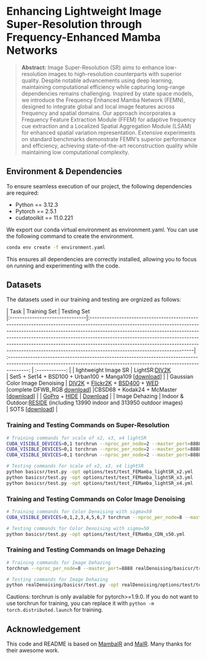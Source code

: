 #  Enhancing Lightweight Image Super-Resolution through Frequency-Enhanced Mamba Networks


> **Abstract:** Image Super-Resolution (SR) aims to enhance low-resolution images to high-resolution counterparts with superior quality. Despite notable advancements using deep learning, maintaining computational efficiency while capturing long-range dependencies remains challenging. Inspired by state space models, we introduce the Frequency Enhanced Mamba Network (FEMN), designed to integrate global and local image features across frequency and spatial domains. Our approach incorporates a Frequency Feature Extraction Module (FFEM) for adaptive frequency cue extraction and a Localized Spatial Aggregation Module (LSAM) for enhanced spatial variation representation. Extensive experiments on standard benchmarks demonstrate FEMN's superior performance and efficiency, achieving state-of-the-art reconstruction quality while maintaining low computational complexity.

## Environment & Dependencies

To ensure seamless execution of our project, the following dependencies are required:

* Python == 3.12.3
* Pytorch == 2.5.1
* cudatoolkit == 11.0.221

We export our conda virtual environment as environment.yaml. You can use the following command to create the environment.

```bash
conda env create -f environment.yaml
```

This ensures all dependencies are correctly installed, allowing you to focus on running and experimenting with the code.

## Datasets

The datasets used in our training and testing are orgnized as follows:

| Task                           | Training Set                                                                                                                                                                                                                                                                                                                                                                                                                                    |                                                                              Testing Set                                                                              
|:-------------------------------|:------------------------------------------------------------------------------------------------------------------------------------------------------------------------------------------------------------------------------------------------------------------------------------------------------------------------------------------------------------------------------------------------------------------------------------------------| :--------------------------------------------------------------------------------------------------------------------------------------------------------------------: | :------------: |
| lightweight Image SR           | LightSR:[DIV2K](https://data.vision.ee.ethz.ch/cvl/DIV2K/)<br />                                                                                                                                                                                                                                                                                                                                                                                |               Set5 + Set14 + BSD100 + Urban100 + Manga109 [[download](https://drive.google.com/file/d/1n-7pmwjP0isZBK7w3tx2y8CTastlABx1/view?usp=sharing)]               | 
| Gaussian Color Image Denoising | [DIV2K](https://data.vision.ee.ethz.ch/cvl/DIV2K/) +  [Flickr2K](https://cv.snu.ac.kr/research/EDSR/Flickr2K.tar) + [BSD400](http://www.eecs.berkeley.edu/Research/Projects/CS/vision/grouping/BSR/BSR_bsds500.tgz) + [WED](http://ivc.uwaterloo.ca/database/WaterlooExploration/exploration_database_and_code.rar) <br />[complete DFWB_RGB [download](https://drive.google.com/file/d/1jPgG_URDQZ4kyXaMMXJ8AZ8jEErCdKuM/view?usp=share_link)] |CBSD68 + Kodak24 + McMaster [[download](https://drive.google.com/file/d/1baLpOjNlTCNbREUDAZf9Lso6YCeUOQER/view?usp=sharing)]                 | | [GoPro](https://drive.google.com/file/d/1abXSfeRGrzj2mQ2n2vIBHtObU6vXvr7C/view) + [HIDE](https://drive.google.com/file/d/1XRomKYJF1H92g1EuD06pCQe4o6HlwB7A/view?usp=sharing) |  [Download](https://drive.google.com/drive/folders/1cA3PgLYGTW_ofC8wPBR3DUlhpvuRDwuw?usp=sharing)  |
| Image Dehazing                 | Indoor & Outdoor:[RESIDE](https://sites.google.com/view/reside-dehaze-datasets/reside-standard?authuser=0) (including 13990 indoor and 313950 outdoor images)<br />                                                                                                                                 |                                 SOTS [[download](https://drive.google.com/drive/folders/1oaQSpdYHxEv-nMOB7yCLKfw2NDCJVtrx)]                                 | 

### Training and Testing Commands on Super-Resolution

```bash
# Training commands for scale of x2, x3, x4 lightSR 
CUDA_VISIBLE_DEVICES=0,1 torchrun --nproc_per_node=2 --master_port=8888 basicsr/train.py -opt options/train/train_FEMamba_lightSR_x2.yml --launcher pytorch
CUDA_VISIBLE_DEVICES=0,1 torchrun --nproc_per_node=2 --master_port=8888 basicsr/train.py -opt options/train/train_FEMamba_lightSR_x3.yml --launcher pytorch
CUDA_VISIBLE_DEVICES=0,1 torchrun --nproc_per_node=2 --master_port=8888 basicsr/train.py -opt options/train/train_FEMamba_lightSR_x4.yml --launcher pytorch

# Testing commands for scale of x2, x3, x4 lightSR 
python basicsr/test.py -opt options/test/test_FEMamba_lightSR_x2.yml
python basicsr/test.py -opt options/test/test_FEMamba_lightSR_x3.yml
python basicsr/test.py -opt options/test/test_FEMamba_lightSR_x4.yml
```
### Training and Testing Commands on Color Image Denoising
```bash
# Training commands for Color Denoising with sigma=50
CUDA_VISIBLE_DEVICES=0,1,2,3,4,5,6,7 torchrun --nproc_per_node=8 --master_port=8888 basicsr/trainF.py -opt options/train/train_FEMamba_CDN_s50.yml --launcher pytorch

# Testing commands for Color Denoising with sigma=50
python basicsr/test.py -opt options/test/test_FEMamba_CDN_s50.yml
```

### Training and Testing Commands on Image Dehazing
```bash
# Training commands for Image Dehazing
torchrun --nproc_per_node=8 --master_port=8888 realDenoising/basicsr/trainF.py -opt realDenoising/options/train/train_FEMamba_ITS.yml --launcher pytorch

# Testing commands for Image Dehazing
python realDenoising/basicsr/test.py -opt realDenoising/options/test/test_FEMamba_ITS.yml

```

Cautions: torchrun is only available for pytorch>=1.9.0. If you do not want to use torchrun for training, you can replace it with `python -m torch.distributed.launch` for training.


## Acknowledgement

This code and README is based on [MambaIR](https://github.com/csguoh/MambaIR/) and [MaIR](https://github.com/XLearning-SCU/2025-CVPR-MaIR). Many thanks for their awesome work.
